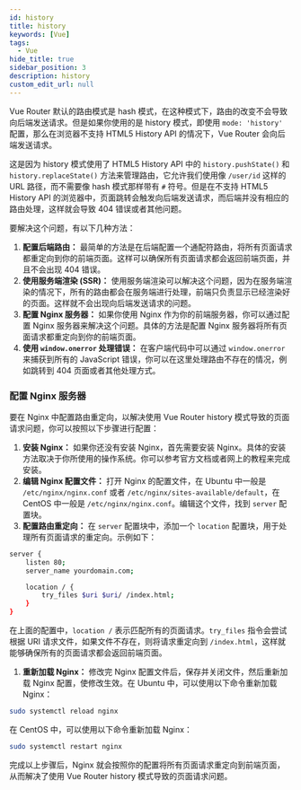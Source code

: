 ```yaml
---
id: history
title: history
keywords: [Vue]
tags:
  - Vue
hide_title: true
sidebar_position: 3
description: history
custom_edit_url: null
---
```


Vue Router 默认的路由模式是 hash 模式，在这种模式下，路由的改变不会导致向后端发送请求。但是如果你使用的是 history 模式，即使用 `mode: 'history'` 配置，那么在浏览器不支持 HTML5 History API 的情况下，Vue Router 会向后端发送请求。

这是因为 history 模式使用了 HTML5 History API 中的 `history.pushState()` 和 `history.replaceState()` 方法来管理路由，它允许我们使用像 `/user/id` 这样的 URL 路径，而不需要像 hash 模式那样带有 `#` 符号。但是在不支持 HTML5 History API 的浏览器中，页面跳转会触发向后端发送请求，而后端并没有相应的路由处理，这样就会导致 404 错误或者其他问题。

要解决这个问题，有以下几种方法：

1. **配置后端路由：** 最简单的方法是在后端配置一个通配符路由，将所有页面请求都重定向到你的前端页面。这样可以确保所有页面请求都会返回前端页面，并且不会出现 404 错误。
2. **使用服务端渲染 (SSR)：** 使用服务端渲染可以解决这个问题，因为在服务端渲染的情况下，所有的路由都会在服务端进行处理，前端只负责显示已经渲染好的页面。这样就不会出现向后端发送请求的问题。
3. **配置 Nginx 服务器：** 如果你使用 Nginx 作为你的前端服务器，你可以通过配置 Nginx 服务器来解决这个问题。具体的方法是配置 Nginx 服务器将所有页面请求都重定向到你的前端页面。
4. **使用 `window.onerror` 处理错误：** 在客户端代码中可以通过 `window.onerror` 来捕获到所有的 JavaScript 错误，你可以在这里处理路由不存在的情况，例如跳转到 404 页面或者其他处理方式。

### 配置 Nginx 服务器

要在 Nginx 中配置路由重定向，以解决使用 Vue Router history 模式导致的页面请求问题，你可以按照以下步骤进行配置：

1. **安装 Nginx：** 如果你还没有安装 Nginx，首先需要安装 Nginx。具体的安装方法取决于你所使用的操作系统。你可以参考官方文档或者网上的教程来完成安装。
2. **编辑 Nginx 配置文件：** 打开 Nginx 的配置文件，在 Ubuntu 中一般是 `/etc/nginx/nginx.conf` 或者 `/etc/nginx/sites-available/default`，在 CentOS 中一般是 `/etc/nginx/nginx.conf`。编辑这个文件，找到 `server` 配置块。
3. **配置路由重定向：** 在 `server` 配置块中，添加一个 `location` 配置块，用于处理所有页面请求的重定向。示例如下：

```bash
server {
    listen 80;
    server_name yourdomain.com;

    location / {
        try_files $uri $uri/ /index.html;
    }
}

```

在上面的配置中，`location /` 表示匹配所有的页面请求。`try_files` 指令会尝试根据 URI 请求文件，如果文件不存在，则将请求重定向到 `/index.html`，这样就能够确保所有的页面请求都会返回前端页面。

1. **重新加载 Nginx：** 修改完 Nginx 配置文件后，保存并关闭文件，然后重新加载 Nginx 配置，使修改生效。在 Ubuntu 中，可以使用以下命令重新加载 Nginx：

```bash
sudo systemctl reload nginx
```

在 CentOS 中，可以使用以下命令重新加载 Nginx：

```bash
sudo systemctl restart nginx
```

完成以上步骤后，Nginx 就会按照你的配置将所有页面请求重定向到前端页面，从而解决了使用 Vue Router history 模式导致的页面请求问题。
